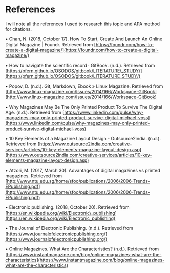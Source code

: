 # References

I will note all the references I used to research this topic and APA method for citations. 

• Chan, N. \(2018, October 17\). How To Start, Create And Launch An Online Digital Magazine \| Foundr. Retrieved from [https://foundr.com/how-to-create-a-digital-magazine/](https://foundr.com/how-to-create-a-digital-magazine/) 

• How to navigate the scientific record · GitBook. \(n.d.\). Retrieved from [https://pfern.github.io/OSODOS/gitbook/LITERATURE\_STUDY/](https://pfern.github.io/OSODOS/gitbook/LITERATURE_STUDY/) 

• Popov, D. \(n.d.\). Git, Markdown, Ebook » Linux Magazine. Retrieved from [http://www.linux-magazine.com/Issues/2014/166/Workspace-GitBook](http://www.linux-magazine.com/Issues/2014/166/Workspace-GitBook) 

• Why Magazines May Be The Only Printed Product To Survive The Digital Age. \(n.d.\). Retrieved from [https://www.linkedin.com/pulse/why-magazines-may-only-printed-product-survive-digital-michael-voss](https://www.linkedin.com/pulse/why-magazines-may-only-printed-product-survive-digital-michael-voss) 

• 10 Key Elements of a Magazine Layout Design - Outsource2india. \(n.d.\). Retrieved from [https://www.outsource2india.com/creative-services/articles/10-key-elements-magazine-layout-design.asp](https://www.outsource2india.com/creative-services/articles/10-key-elements-magazine-layout-design.asp) 

• Atzori, M. \(2017, March 30\). Advantages of digital magazines vs printed magazines. Retrieved from [http://www.ntu.edu.sg/home/sfoo/publications/2006/2006-Trends-EPublishing.pdf](http://www.ntu.edu.sg/home/sfoo/publications/2006/2006-Trends-EPublishing.pdf) 

• Electronic publishing. \(2018, October 20\). Retrieved from [https://en.wikipedia.org/wiki/Electronic\_publishing](https://en.wikipedia.org/wiki/Electronic_publishing) 

• The Journal of Electronic Publishing. \(n.d.\). Retrieved from [https://www.journalofelectronicpublishing.org/](https://www.journalofelectronicpublishing.org/) 

• Online Magazines. What Are the Characteristics? \(n.d.\). Retrieved from [https://www.instantmagazine.com/blog/online-magazines-what-are-the-characteristics](https://www.instantmagazine.com/blog/online-magazines-what-are-the-characteristics)

